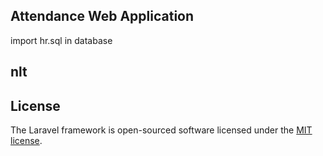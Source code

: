 ## Attendance Web Application
import hr.sql in database
## nlt
## License

The Laravel framework is open-sourced software licensed under the [MIT license](https://opensource.org/licenses/MIT).
